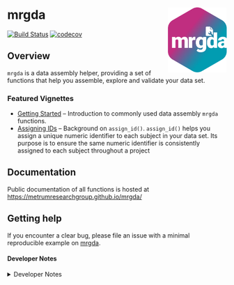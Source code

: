 
<!-- README.md is generated from README.Rmd. Please edit that file -->

# mrgda <a href='https:/metrumresearchgroup.github.io/mrgda'><img src='man/figures/logo.png' align="right" width="135px"/></a>

<!-- badges: start -->

[![Build
Status](https://github-drone.metrumrg.com/api/badges/metrumresearchgroup/mrgda/status.svg)](https://github-drone.metrumrg.com/metrumresearchgroup/mrgda)
[![codecov](https://codecov.io/gh/metrumresearchgroup/mrgda/branch/main/graph/badge.svg)](https://codecov.io/gh/metrumresearchgroup/mrgda)
<!-- badges: end -->

## Overview

`mrgda` is a data assembly helper, providing a set of functions that
help you assemble, explore and validate your data set.

### Featured Vignettes

-   [Getting
    Started](https://metrumresearchgroup.github.io/mrgda/articles/getting-started.html)
    – Introduction to commonly used data assembly `mrgda` functions.
-   [Assigning
    IDs](https://metrumresearchgroup.github.io/mrgda/articles/assigning-id.html)
    – Background on `assign_id()`. `assign_id()` helps you assign a
    unique numeric identifier to each subject in your data set. Its
    purpose is to ensure the same numeric identifier is consistently
    assigned to each subject throughout a project

## Documentation

Public documentation of all functions is hosted at
<https://metrumresearchgroup.github.io/mrgda/>

## Getting help

If you encounter a clear bug, please file an issue with a minimal
reproducible example on [mrgda](https://github.com/mrgda/issues).

#### Developer Notes

<details closed>
<summary>
Developer Notes
</summary>

`mrgda` uses [pkgr](https://github.com/metrumresearchgroup/pkgr) to
manage development dependencies and
[renv](https://rstudio.github.io/renv/) to provide isolation. To
replicate this environment,

1.  clone the repo

2.  install [pkgr](https://github.com/metrumresearchgroup/pkgr)

3.  open package in an R session and run `renv::init(bare = TRUE)`

    -   install `renv` \> 0.8.3-4 into default `.libPaths()` prior to
        this step if not already installed

4.  run `pkgr install` in terminal within package directory

5.  restart session

Then, launch R with the repo as the working directory (open the project
in RStudio). `renv` will activate and find the project library.

</details>
